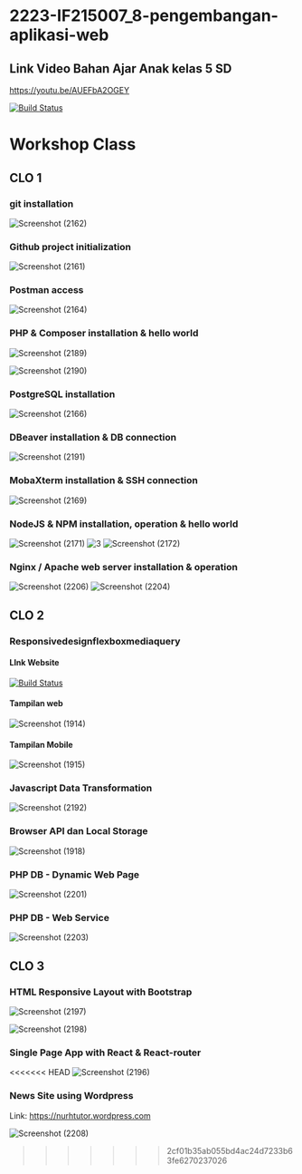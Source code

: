 # 2223-IF215007_8-pengembangan-aplikasi-web

## Link Video Bahan Ajar Anak kelas 5 SD

https://youtu.be/AUEFbA2OGEY

[![Build Status](https://img.shields.io/badge/YouTube-FF0000?style=for-the-badge&logo=youtube&logoColor=white)](https://youtu.be/AUEFbA2OGEY)

# Workshop Class

## CLO 1

### git installation

![Screenshot (2162)](https://user-images.githubusercontent.com/100754364/208327118-754d07e3-3013-4034-9a3c-078fc6a571cb.png)

### Github project initialization

![Screenshot (2161)](https://user-images.githubusercontent.com/100754364/208327308-8da9cede-890c-45d2-a4ea-0b1c39ca5374.png)

### Postman access

![Screenshot (2164)](https://user-images.githubusercontent.com/100754364/208327414-2921bea8-4b5a-42bf-91c7-d5ed028153fc.png)

### PHP & Composer installation & hello world

![Screenshot (2189)](https://user-images.githubusercontent.com/100754364/209422478-66480f0d-cfb9-4c94-872a-025e67cd5dae.png)

![Screenshot (2190)](https://user-images.githubusercontent.com/100754364/209422498-3052be01-aa87-4976-b629-0951d984a37a.png)

### PostgreSQL installation

![Screenshot (2166)](https://user-images.githubusercontent.com/100754364/208327786-c96636cd-c0d6-49d7-a02f-5421dd7d6bc8.png)

### DBeaver installation & DB connection

![Screenshot (2191)](https://user-images.githubusercontent.com/100754364/209422531-9af1bf7b-dd89-45bd-bcb0-9e136e0106ff.png)

### MobaXterm installation & SSH connection

![Screenshot (2169)](https://user-images.githubusercontent.com/100754364/208328262-3fe805a4-7705-449b-90c1-17eabc63b405.png)

### NodeJS & NPM installation, operation & hello world

![Screenshot (2171)](https://user-images.githubusercontent.com/100754364/208329586-4520e889-2df2-48e4-a174-67635bf9b48a.png)
![3](https://user-images.githubusercontent.com/100754364/208329990-71f5a17c-1763-4b55-9220-6cd3999b88ff.png)
![Screenshot (2172)](https://user-images.githubusercontent.com/100754364/208330013-31cb5cdb-9684-4576-82a3-757c66beb633.png)

### Nginx / Apache web server installation & operation

![Screenshot (2206)](https://user-images.githubusercontent.com/100754364/209489168-631f8086-aba6-46b5-9300-f338aed733fa.png)
![Screenshot (2204)](https://user-images.githubusercontent.com/100754364/209489171-bea4d9a8-b57f-4824-a110-2d9ac181dbff.png)

## CLO 2

### Responsivedesignflexboxmediaquery

#### LInk Website

[![Build Status](https://img.shields.io/badge/Google_chrome-4285F4?style=for-the-badge&logo=Google-chrome&logoColor=white)](https://mgilangnurhlz.github.io/)

#### Tampilan web

![Screenshot (1914)](https://user-images.githubusercontent.com/100754364/190939988-a69708ff-f6cc-4868-804e-b4621dea88dc.png)

#### Tampilan Mobile

![Screenshot (1915)](https://user-images.githubusercontent.com/100754364/190939991-f37fc471-e6ed-48d0-9dcc-b85e8680fd3e.png)

### Javascript Data Transformation

![Screenshot (2192)](https://user-images.githubusercontent.com/100754364/209422568-e900abbd-1e62-4422-a8e4-10feb8e98db9.png)

### Browser API dan Local Storage

![Screenshot (1918)](https://user-images.githubusercontent.com/100754364/191556387-7a253754-a0fd-4ada-8c7e-9624ae0ea096.png)

### PHP DB - Dynamic Web Page

![Screenshot (2201)](https://user-images.githubusercontent.com/100754364/209489261-a0731e7e-ba55-47e0-9100-d5bb34be389c.png)

### PHP DB - Web Service

![Screenshot (2203)](https://user-images.githubusercontent.com/100754364/209489294-cee98225-f967-4568-b987-02a417535f1c.png)

## CLO 3

### HTML Responsive Layout with Bootstrap

![Screenshot (2197)](https://user-images.githubusercontent.com/100754364/209424792-b2747133-ff3e-428b-89ff-0ed55a2a8535.png)

![Screenshot (2198)](https://user-images.githubusercontent.com/100754364/209424806-998393d8-5d29-47a8-bc78-cacb7419cf63.png)

### Single Page App with React & React-router

<<<<<<< HEAD
![Screenshot (2196)](https://user-images.githubusercontent.com/100754364/209424772-e6e41546-b4d3-4c82-8608-8b1fd8221d22.png)

### News Site using Wordpress

Link: https://nurhtutor.wordpress.com

![Screenshot (2208)](https://user-images.githubusercontent.com/100754364/209491495-1f0532f7-fcde-4cf3-8d7e-340c21979fb3.png)

> > > > > > > 2cf01b35ab055bd4ac24d7233b63fe6270237026
